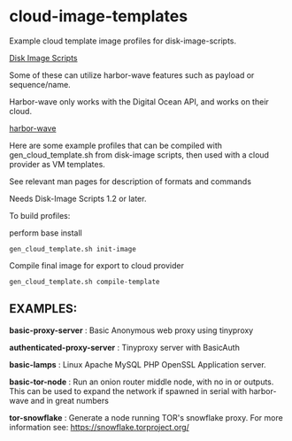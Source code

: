 # cloud-image-templates
Example cloud template image profiles for disk-image-scripts.

[Disk Image Scripts](https://github.com/GIJack/disk-image-scripts)

Some of these can utilize harbor-wave features such as payload or sequence/name.

Harbor-wave only works with the Digital Ocean API, and works on their cloud.

[harbor-wave](https://github.com/gijack/harbor-wave)

Here are some example profiles that can be compiled with gen\_cloud\_template.sh
from disk-image scripts, then used with a cloud provider as VM templates.

See relevant man pages for description of formats and commands

Needs Disk-Image Scripts 1.2 or later.

To build profiles:

perform base install
```
gen_cloud_template.sh init-image
```
Compile final image for export to cloud provider
```
gen_cloud_template.sh compile-template
```

EXAMPLES:
---------
**basic-proxy-server** : Basic Anonymous web proxy using tinyproxy

**authenticated-proxy-server** : Tinyproxy server with BasicAuth

**basic-lamps** : Linux Apache MySQL PHP OpenSSL Application server.

**basic-tor-node** : Run an onion router middle node, with no in or outputs.
This can be used to expand the network if spawned in serial with harbor-wave
and in great numbers

**tor-snowflake** : Generate a node running TOR's snowflake proxy. For more
information see: https://snowflake.torproject.org/
